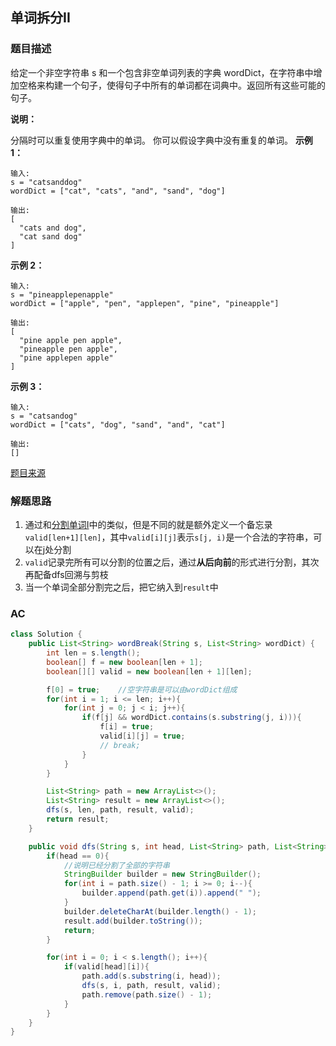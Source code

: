 ## 单词拆分II

### 题目描述

给定一个非空字符串 s 和一个包含非空单词列表的字典 wordDict，在字符串中增加空格来构建一个句子，使得句子中所有的单词都在词典中。返回所有这些可能的句子。

**说明：**

分隔时可以重复使用字典中的单词。
你可以假设字典中没有重复的单词。
**示例 1：**

```
输入:
s = "catsanddog"
wordDict = ["cat", "cats", "and", "sand", "dog"]
```

```
输出:
[
  "cats and dog",
  "cat sand dog"
]
```

**示例 2：**

```
输入:
s = "pineapplepenapple"
wordDict = ["apple", "pen", "applepen", "pine", "pineapple"]
```

```
输出:
[
  "pine apple pen apple",
  "pineapple pen apple",
  "pine applepen apple"
]
```

**示例 3：**

```
输入:
s = "catsandog"
wordDict = ["cats", "dog", "sand", "and", "cat"]
```

```
输出:
[]
```

[题目来源](https://leetcode-cn.com/problems/word-break-ii)

### 解题思路

1. 通过和[分割单词I](分割单词I.md)中的类似，但是不同的就是额外定义一个备忘录`valid[len+1][len]`，其中`valid[i][j]`表示`s[j, i)`是一个合法的字符串，可以在j处分割
2. `valid`记录完所有可以分割的位置之后，通过**从后向前**的形式进行分割，其次再配备dfs回溯与剪枝
3. 当一个单词全部分割完之后，把它纳入到`result`中

### AC

```java
class Solution {
    public List<String> wordBreak(String s, List<String> wordDict) {
        int len = s.length();
        boolean[] f = new boolean[len + 1];
        boolean[][] valid = new boolean[len + 1][len];

        f[0] = true;    //空字符串是可以由wordDict组成
        for(int i = 1; i <= len; i++){
            for(int j = 0; j < i; j++){
                if(f[j] && wordDict.contains(s.substring(j, i))){
                    f[i] = true;
                    valid[i][j] = true;
                    // break;
                }
            }
        }

        List<String> path = new ArrayList<>();
        List<String> result = new ArrayList<>();
        dfs(s, len, path, result, valid);
        return result;
    }

    public void dfs(String s, int head, List<String> path, List<String> result, boolean[][] valid){
        if(head == 0){
            //说明已经分割了全部的字符串
            StringBuilder builder = new StringBuilder();
            for(int i = path.size() - 1; i >= 0; i--){
                builder.append(path.get(i)).append(" ");
            }
            builder.deleteCharAt(builder.length() - 1);
            result.add(builder.toString());
            return;
        }

        for(int i = 0; i < s.length(); i++){
            if(valid[head][i]){
                path.add(s.substring(i, head));
                dfs(s, i, path, result, valid);
                path.remove(path.size() - 1);
            }
        }
    }
}
```